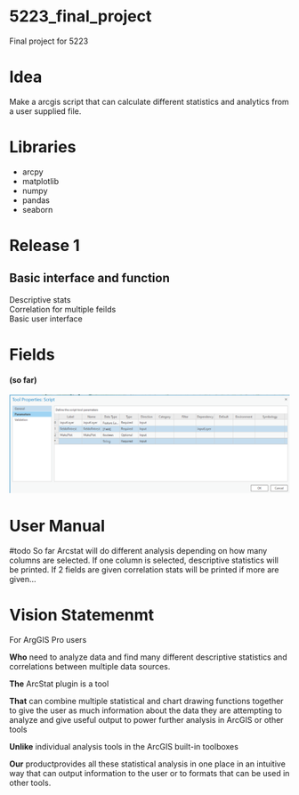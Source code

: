 # 5223_final_project

Final project for 5223

# Idea

Make a arcgis script that can calculate different statistics and analytics from a user supplied file.

# Libraries
* arcpy
* matplotlib
* numpy
* pandas
* seaborn

# Release 1

## Basic interface and function

Descriptive stats  
Correlation for multiple feilds  
Basic user interface  

# Fields
#### (so far)
![image](./misc_assets/final_params_v0.PNG)

# User Manual
#todo
So far Arcstat will do different analysis depending on how many columns are selected. If one column is selected, descriptive statistics will be printed. If 2 fields are given correlation stats will be printed if more are given...

# Vision Statemenmt
For ArgGIS Pro users

**Who** need to analyze data and find many different descriptive statistics and correlations between multiple data sources.

**The** ArcStat plugin is a tool

**That** can combine multiple statistical and chart drawing functions together to give the user as much information about the data they are attempting to analyze and give useful output to power further analysis in ArcGIS or other tools

**Unlike** individual analysis tools in the ArcGIS built-in toolboxes

**Our** productprovides all these statistical analysis in one place in an intuitive way that can output information to the user or to formats that can be used in other tools.
